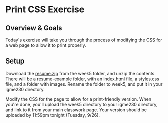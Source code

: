 # Print CSS Exercise 

## Overview & Goals
Today's exercise will take you through the process of modifying the CSS for a web page to allow it to print properly. 

## Setup
Download the [resume.zip](weekly_materials/week5/resume.zip) from the week5 folder, and unzip the contents. There will be a resume-example folder, with an index.html file, a styles.css file, and a folder with images. Rename the folder to week5, and put it in your igme230 directory.  

Modify the CSS for the page to allow for a print-friendly version. When you're done, you'll upload the week5 directory to your igme230 directory, and link to it from your main classwork page. Your version should be uploaded by 11:59pm tonight (Tuesday, 9/26).